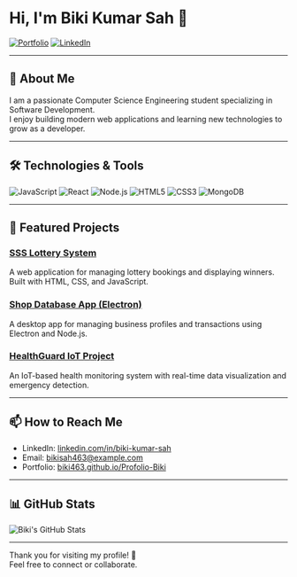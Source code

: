 # Hi, I'm Biki Kumar Sah 👋

[![Portfolio](https://img.shields.io/badge/Portfolio-Visit-blue?style=for-the-badge&logo=github)](https://biki463.github.io/Profolio-Biki/)
[![LinkedIn](https://img.shields.io/badge/LinkedIn-BikiKumarSah-blue?style=for-the-badge&logo=linkedin)](https://www.linkedin.com/in/biki-kumar-sah/)

---

## 🚀 About Me

I am a passionate Computer Science Engineering student specializing in Software Development.  
I enjoy building modern web applications and learning new technologies to grow as a developer.

---

## 🛠️ Technologies & Tools

![JavaScript](https://img.shields.io/badge/JavaScript-F7DF1E?style=for-the-badge&logo=javascript&logoColor=black)
![React](https://img.shields.io/badge/React-61DAFB?style=for-the-badge&logo=react&logoColor=black)
![Node.js](https://img.shields.io/badge/Node.js-339933?style=for-the-badge&logo=node-dot-js&logoColor=white)
![HTML5](https://img.shields.io/badge/HTML5-E34F26?style=for-the-badge&logo=html5&logoColor=white)
![CSS3](https://img.shields.io/badge/CSS3-1572B6?style=for-the-badge&logo=css3&logoColor=white)
![MongoDB](https://img.shields.io/badge/MongoDB-47A248?style=for-the-badge&logo=mongodb&logoColor=white)

---

## 📂 Featured Projects

### [SSS Lottery System](https://biki463.github.io/SSS-Lottery-System/)  
A web application for managing lottery bookings and displaying winners. Built with HTML, CSS, and JavaScript.

### [Shop Database App (Electron)](https://github.com/biki463/shop-database)  
A desktop app for managing business profiles and transactions using Electron and Node.js.

### [HealthGuard IoT Project](https://github.com/biki463/HealthGuard)  
An IoT-based health monitoring system with real-time data visualization and emergency detection.

---

## 📫 How to Reach Me

- LinkedIn: [linkedin.com/in/biki-kumar-sah](https://www.linkedin.com/in/biki-kumar-sah/)  
- Email: bikisah463@example.com  
- Portfolio: [biki463.github.io/Profolio-Biki](https://biki463.github.io/Profolio-Biki/)

---

## 📊 GitHub Stats

![Biki's GitHub Stats](https://github-readme-stats.vercel.app/api?username=biki463&show_icons=true&theme=radical)

---

Thank you for visiting my profile! 🙏  
Feel free to connect or collaborate.

